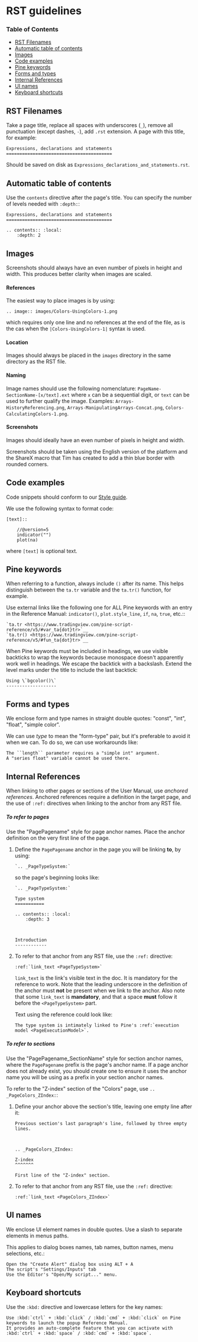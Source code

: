 # RST guidelines

### Table of Contents

- [RST Filenames](#rst-filenames)
- [Automatic table of contents](#automatic-table-of-contents)
- [Images](#images)
- [Code examples](#code-examples)
- [Pine keywords](#pine-keywords)
- [Forms and types](#forms-and-types)
- [Internal References](#internal-references)
- [UI names](#ui-names)
- [Keyboard shortcuts](#keyboard-shortcuts)



## RST Filenames
Take a page title, replace all spaces with underscores (`_`), remove all punctuation (except dashes, `-`), add `.rst` extension.
A page with this title, for example:
```
Expressions, declarations and statements
========================================
```
Should be saved on disk as `Expressions_declarations_and_statements.rst`.


## Automatic table of contents
Use the `contents`  directive after the page's title. You can specify the number of levels needed with ``:depth:``:
```
Expressions, declarations and statements
========================================

.. contents:: :local:
    :depth: 2
```



## Images

Screenshots should always have an even number of pixels in height and width. This produces better clarity when images are scaled.

#### References
The easiest way to place images is by using: 
```
.. image:: images/Colors-UsingColors-1.png
```
which requires only one line and no references at the end of the file, as is the cas when the ``|Colors-UsingColors-1|`` syntax is used.

#### Location
Images should always be placed in the ``images`` directory in the same directory as the RST file.

#### Naming

Image names should use the following nomenclature: ``PageName-SectionName-[x/text].ext`` where ``x`` can be a sequential digit, or ``text`` can be used to further qualify the image. Examples: ``Arrays-HistoryReferencing.png``, ``Arrays-ManipulatingArrays-Concat.png``, ``Colors-CalculatingColors-1.png``.

#### Screenshots

Images should ideally have an even number of pixels in height and width.

Screenshots should be taken using the English version of the platform and the ShareX macro that Tim has created to add a thin blue border with rounded corners.



## Code examples

Code snippets should conform to our [Style guide](https://www.tradingview.com/pine-script-docs/en/v4/Style_guide.html).

We use the following syntax to format code:

```
[text]::

    //@version=5
    indicator("")
    plot(na)
```

where ``[text]`` is optional text.



## Pine keywords

When referring to a function, always include ``()`` after its name. This helps distinguish between the `ta.tr` variable and the `ta.tr()` function, for example.

Use external links like the following one for ALL Pine keywords with an entry in the Reference Manual: ``indicator()``, ``plot.style_line``, ``if``, ``na``, ``true``, etc.::

```
`ta.tr <https://www.tradingview.com/pine-script-reference/v5/#var_ta{dot}tr>`__
`ta.tr() <https://www.tradingview.com/pine-script-reference/v5/#fun_ta{dot}tr>`__
```

When Pine keywords must be included in headings, we use visible backticks to wrap the keywords because monospace doesn't apparently work well in headings. We escape the backtick with a backslash. Extend the level marks under the title to include the last backtick:

```
Using \`bgcolor()\`
-------------------
```



## Forms and types

We enclose form and type names in straight double quotes: "const", "int", "float", "simple color".

We can use *type* to mean the "form-type" pair, but it's preferable to avoid it when we can. To do so, we can use workarounds like:

```
The ``length`` parameter requires a "simple int" argument.
A "series float" variable cannot be used there.
```



## Internal References

When linking to other pages or sections of the User Manual, use *anchored references*.
Anchored references require a definition in the target page, 
and the use of ``:ref:`` directives when linking to the anchor from any RST file.

##### To refer to pages

Use the "PagePagename" style for page anchor names. 
Place the anchor definition on the very first line of the page.

1. Define the ``PagePagename`` anchor in the page you will be linking **to**, by using:
    ```
    `.. _PageTypeSystem:`
    ```
    so the page's beginning looks like:
    ```
    `.. _PageTypeSystem:`

    Type system
    ===========

    .. contents:: :local:
        :depth: 3



    Introduction
    ------------
    ```

2. To refer to that anchor from any RST file, use the ``:ref:`` directive:
    ```
    :ref:`link_text <PageTypeSystem>`
    ```
    ``link_text`` is the link's visible text in the doc. It is mandatory for the reference to work.
    Note that the leading underscore in the definition of the anchor must **not** be present when we link to the anchor.
    Also note that some ``link_text`` is **mandatory**, and that a space **must** follow it before the ``<PageTypeSystem>`` part.
    
    Text using the reference could look like:
    
    ```
    The type system is intimately linked to Pine's :ref:`execution model <PageExecutionModel>`.
    ```

##### To refer to sections

Use the "PagePagename_SectionName" style for section anchor names, where the ``PagePagename`` prefix is the page's anchor name.
If a page anchor does not already exist, you should create one to ensure it uses the anchor name you will be using as a prefix in your section anchor names.

To refer to the "Z-index" section of the "Colors" page, use `.. _PageColors_ZIndex:`:

1. Define your anchor above the section's title, leaving one empty line after it:
    ```
    Previous section's last paragraph's line, followed by three empty lines.
    
    
    
    .. _PageColors_ZIndex:

    Z-index
    ^^^^^^^

    First line of the "Z-index" section. 
    ```

2. To refer to that anchor from any RST file, use the ``:ref:`` directive:
    ```
    :ref:`link_text <PageColors_ZIndex>`
    ```


## UI names

We enclose UI element names in double quotes. Use a slash to separate elements in menus paths.

This applies to dialog boxes names, tab names, button names, menu selections, etc.:

```
Open the "Create Alert" dialog box using ALT + A
The script's "Settings/Inputs" tab
Use the Editor's "Open/My script..." menu.
```


## Keyboard shortcuts

Use the ``:kbd:`` directive and lowercase letters for the key names:

```
Use :kbd:`ctrl` + :kbd:`click` / :kbd:`cmd` + :kbd:`click` on Pine keywords to launch the popup Reference Manual.
It provides an auto-complete feature that you can activate with :kbd:`ctrl` + :kbd:`space` / :kbd:`cmd` + :kbd:`space`.
```
